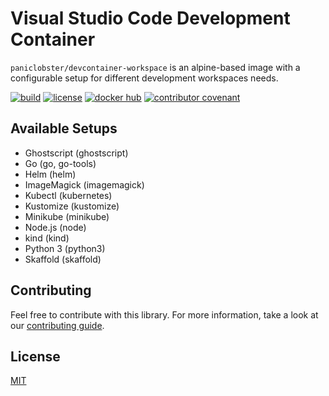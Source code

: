 # Visual Studio Code Development Container

`paniclobster/devcontainer-workspace` is an alpine-based image with a
configurable setup for different development workspaces needs.

[![build](https://github.com/paniclobster/devcontainer-workspace/workflows/build/badge.svg)](https://github.com/paniclobster/devcontainer-workspace/actions/)
[![license](https://img.shields.io/github/license/paniclobster/devcontainer-workspace)](https://github.com/paniclobster/devcontainer-workspace/blob/main/LICENSE.md)
[![docker hub](https://img.shields.io/docker/v/paniclobster/devcontainer-workspace?sort=semver)](https://hub.docker.com/r/paniclobster/devcontainer-workspace)
[![contributor covenant](https://img.shields.io/badge/contributor%20covenant-v2.0%20adopted-ff69b4.svg)](https://github.com/paniclobster/devcontainer-workspace/blob/main/CODE_OF_CONDUCT.md)

## Available Setups

- Ghostscript (ghostscript)
- Go (go, go-tools)
- Helm (helm)
- ImageMagick (imagemagick)
- Kubectl (kubernetes)
- Kustomize (kustomize)
- Minikube (minikube)
- Node.js (node)
- kind (kind)
- Python 3 (python3)
- Skaffold (skaffold)

## Contributing

Feel free to contribute with this library. For more information, take a look at
our
[contributing guide](https://github.com/paniclobster/devcontainer-workspace/blob/main/CONTRIBUTING.md).

## License

[MIT](https://github.com/paniclobster/devcontainer-workspace/blob/main/LICENSE)
